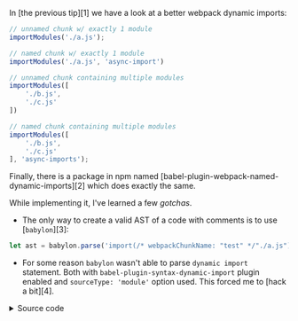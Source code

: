 In [the previous tip][1] we have a look at a better webpack dynamic imports:

```js
// unnamed chunk w/ exactly 1 module
importModules('./a.js');

// named chunk w/ exactly 1 module
importModules('./a.js', 'async-import')

// unnamed chunk containing multiple modules
importModules([
    './b.js',
    './c.js'
])

// named chunk containing multiple modules
importModules([
    './b.js',
    './c.js'
], 'async-imports');
```

Finally, there is a package in npm named [babel-plugin-webpack-named-dynamic-imports][2] which does exactly the same.

While implementing it, I've learned a few *gotchas*.

- The only way to create a valid AST of a code with comments is to use [`babylon`][3]:

```js
let ast = babylon.parse('import(/* webpackChunkName: "test" */"./a.js")')
```

- For some reason `babylon` wasn't able to parse `dynamic import` statement. Both with `babel-plugin-syntax-dynamic-import` plugin enabled and `sourceType: 'module'` option used. This forced me to [hack a bit][4].

<details>
    <summary>Source code</summary>
    <p>
```js
CallExpression(path) {
        const node = path.node;

        if (t.isIdentifier(node.callee, {name: 'importModules'})) {
            const elements = [],
                modules = node.arguments[0],
                chunkName = node.arguments[1];

            if (t.isArrayExpression(modules)) {
                modules.elements.forEach(el => elements.push(el));
            } else if (t.isStringLiteral(modules)) {
                elements.push(modules);
            } else {
                throw new Error('Invalid importModules() syntax');
            }

            if (elements.length === 0) {
                path.remove();
            } else if (elements.length === 1) {
                path.replaceWith(generateImport(elements[0], chunkName));
            } else {
                path.replaceWith(generateImports(elements, chunkName));
            }
        }

    }
}
```
</p>
</details>

Hope you'll find the plugin useful!

[1]: https://github.com/jakwuh/dailytip/tree/master/tips/17-08-2017
[2]: https://github.com/jakwuh/babel-plugin-webpack-named-dynamic-imports
[3]: https://www.npmjs.com/package/babylon
[4]: https://github.com/jakwuh/babel-plugin-webpack-named-dynamic-imports/blob/master/index.js#L7-L21
